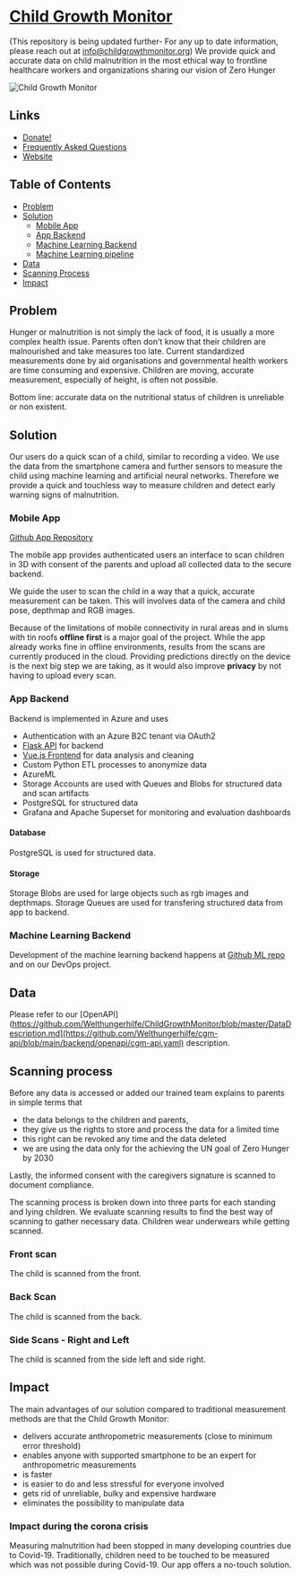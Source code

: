 # [Child Growth Monitor](https://ChildGrowthMonitor.org)
(This repository is being updated further- For any up to date information, please reach out at info@childgrowthmonitor.org)
We provide quick and accurate data on child malnutrition in the most ethical way to frontline healthcare workers and organizations sharing our vision of Zero Hunger

![Child Growth Monitor](res/header.png)

## Links

- [Donate!](https://welthungerhilfe.de/child-growth-monitor-donation)
- [Frequently Asked Questions](https://github.com/Welthungerhilfe/ChildGrowthMonitor/blob/master/FAQ.md)
- [Website](https://www.childgrowthmonitor.org)

## Table of Contents
<!-- TOC depthFrom:1 depthTo:3 withLinks:1 updateOnSave:1 orderedList:0 -->

- [Problem](#problem)
- [Solution](#solution)
  - [Mobile App](#mobile-app)
  - [App Backend](#app-backend)
  - [Machine Learning Backend](#machine-learning-backend)
  - [Machine Learning pipeline](#machine-learning-pipeline)
- [Data](#data)
- [Scanning Process](#scanning-process)
- [Impact](#impact)

<!-- /TOC -->


## Problem

Hunger or malnutrition is not simply the lack of food, it is usually a more complex health issue.
Parents often don't know that their children are malnourished and take measures too late.
Current standardized measurements done by aid organisations and governmental health workers are time consuming and expensive.
Children are moving, accurate measurement, especially of height, is often not possible.

Bottom line: accurate data on the nutritional status of children is unreliable or non existent.

## Solution

Our users do a quick scan of a child, similar to recording a video. We use the data from the smartphone camera and further sensors to measure the child using machine learning and artificial neural networks. Therefore we provide a quick and touchless way to measure children and detect early warning signs of malnutrition.

### Mobile App

[Github App Repository](https://github.com/Welthungerhilfe/cgm-scanner)

The mobile app provides authenticated users an interface to scan children in 3D with consent of the parents and upload all collected data to the secure backend.

We guide the user to scan the child in a way that a quick, accurate measurement can be taken. This will involves data of the camera and child pose, depthmap and RGB images.

Because of the limitations of mobile connectivity in rural areas and in slums with tin roofs **offline first** is a major goal of the project. While the app already works fine in offline environments, results from the scans are currently produced in the cloud. Providing predictions directly on the device is the next big step we are taking, as it would also improve **privacy** by not having to upload every scan.

### App Backend

Backend is implemented in Azure and uses

- Authentication with an Azure B2C tenant via OAuth2
- [Flask API](https://github.com/Welthungerhilfe/cgm-api) for backend
- [Vue.js Frontend](https://github.com/Welthungerhilfe/cgm-tagging-tool) for data analysis and cleaning
- Custom Python ETL processes to anonymize data
- AzureML
- Storage Accounts are used with Queues and Blobs for structured data and scan artifacts
- PostgreSQL for structured data
- Grafana and Apache Superset for monitoring and evaluation dashboards

#### Database

PostgreSQL is used for structured data.

#### Storage

Storage Blobs are used for large objects such as rgb images and depthmaps.
Storage Queues are used for transfering structured data from app to backend.

### Machine Learning Backend

Development of the machine learning backend happens at [Github ML repo](https://github.com/Welthungerhilfe/cgm-ml) and on our DevOps project.

## Data

Please refer to our [OpenAPI](https://github.com/Welthungerhilfe/ChildGrowthMonitor/blob/master/DataDescription.md](https://github.com/Welthungerhilfe/cgm-api/blob/main/backend/openapi/cgm-api.yaml) description.

## Scanning process

Before any data is accessed or added our trained team explains to parents in simple terms that

- the data belongs to the children and parents,
- they give us the rights to store and process the data for a limited time
- this right can be revoked any time and the data deleted
- we are using the data only for the achieving the UN goal of Zero Hunger by 2030

Lastly, the informed consent with the caregivers signature is scanned to document compliance.

The scanning process is broken down into three parts for each standing and lying children. We evaluate scanning results to find the best way of scanning to gather necessary data. Children wear underwears while getting scanned.

### Front scan

The child is scanned from the front.

### Back Scan

The child is scanned from the back.

### Side Scans - Right and Left

The child is scanned from the side left and side right.

## Impact

The main advantages of our solution compared to traditional measurement methods are that the Child Growth Monitor:

- delivers accurate anthropometric measurements (close to minimum error threshold)
- enables anyone with supported smartphone to be an expert for anthropometric measurements
- is faster
- is easier to do and less stressful for everyone involved
- gets rid of unreliable, bulky and expensive hardware
- eliminates the possibility to manipulate data

### Impact during the corona crisis

Measuring malnutrition had been stopped in many developing countries due to Covid-19. Traditionally, children need to be touched to be measured which was not possible during Covid-19. Our app offers a no-touch solution.
